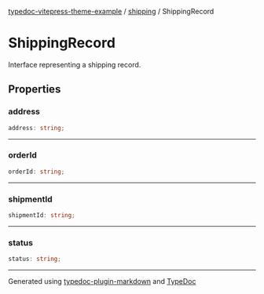 [typedoc-vitepress-theme-example](../../index.md) / [shipping](../index.md) / ShippingRecord

# ShippingRecord

Interface representing a shipping record.

## Properties

### address

```ts
address: string;
```

***

### orderId

```ts
orderId: string;
```

***

### shipmentId

```ts
shipmentId: string;
```

***

### status

```ts
status: string;
```

***

Generated using [typedoc-plugin-markdown](https://www.npmjs.com/package/typedoc-plugin-markdown) and [TypeDoc](https://typedoc.org/)
